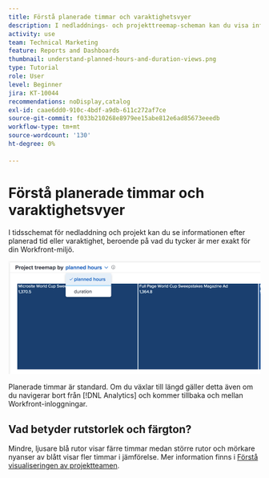 ```yaml
---
title: Förstå planerade timmar och varaktighetsvyer
description: I nedladdnings- och projekttreemap-scheman kan du visa informationen efter planerade timmar eller varaktighet.
activity: use
team: Technical Marketing
feature: Reports and Dashboards
thumbnail: understand-planned-hours-and-duration-views.png
type: Tutorial
role: User
level: Beginner
jira: KT-10044
recommendations: noDisplay,catalog
exl-id: caae6dd0-910c-4bdf-a9db-611c272af7ce
source-git-commit: f033b210268e8979ee15abe812e6ad85673eeedb
workflow-type: tm+mt
source-wordcount: '130'
ht-degree: 0%

---
```


# Förstå planerade timmar och varaktighetsvyer

I tidsschemat för nedladdning och projekt kan du se informationen efter planerad tid eller varaktighet, beroende på vad du tycker är mer exakt för din Workfront-miljö.

![En bild på hur du väljer en planerad timme i stället för varaktighet](assets/section-1-5.png)



Planerade timmar är standard. Om du växlar till längd gäller detta även om du navigerar bort från [!DNL Analytics] och kommer tillbaka och mellan Workfront-inloggningar.

## Vad betyder rutstorlek och färgton?

Mindre, ljusare blå rutor visar färre timmar medan större rutor och mörkare nyanser av blått visar fler timmar i jämförelse. Mer information finns i [Förstå visualiseringen av projektteamen](https://experienceleague.adobe.com/docs/workfront/using/reporting/enhanced-analytics/project-treemap-overview.html?lang=en).
